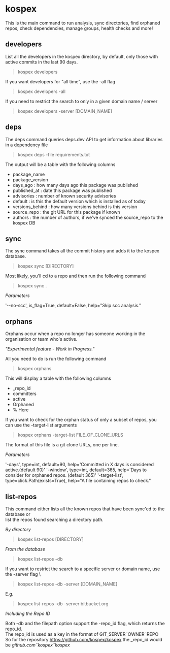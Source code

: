 # kospex

This is the main command to run analysis, sync directories, find orphaned repos, check dependencies, manage groups, health checks and more!

## developers

List all the developers in the kospex directory, by default, only those with active commits in the last 90 days.

> kospex developers

If you want developers for "all time", use the -all flag

> kospex developers -all

If you need to restrict the search to only in a given domain name / server

> kospex developers -server [DOMAIN_NAME]

## deps

The deps command queries deps.dev API to get information about libraries in a dependency file

> kospex deps -file requirements.txt

The output will be a table with the following columns
- package_name
- package_version
- days_ago : how many days ago this package was published
- published_at : date this package was published
- advisories : number of known security advisories
- default : is this the default version which is installed as of today
- versions_behind : how many versions behind is this version
- source_repo : the git URL for this package if known
- authors : the number of authors, if we've synced the source_repo to the kospex DB

## sync

The sync command takes all the commit history and adds it to the kospex database.

> kospex sync [DIRECTORY]

Most likely, you'll cd to a repo and then run the following command

> kospex sync .


*Parameters*

'--no-scc', is_flag=True, default=False, help="Skip scc analysis."

## orphans

Orphans occur when a repo no longer has someone working in the organisation or team who's active.

*"Experimental feature - Work in Progress."*

All you need to do is run the following command

> kospex orphans

This will display a table with the following columns
 - _repo_id
 - committers
 - active
 - Orphaned
 - % Here

If you want to check for the orphan status of only a subset of repos, you can use the -target-list arguments

> kospex orphans -target-list FILE_OF_CLONE_URLS

The format of this file is a git clone URLs, one per line.

*Parameters*

'-days', type=int, default=90, help='Committed in X days is considered active.(default 90)'
'-window', type=int, default=365, help='Days to consider for orphaned repos. (default 365)'
'-target-list', type=click.Path(exists=True), help="A file containing repos to check."


## list-repos

This command either lists all the known repos that have been sync'ed to the database or \
list the repos found searching a directory path.

*By directory*

> kospex list-repos [DIRECTORY]

*From the database*

> kospex list-repos -db

If you want to restrict the search to a specific server or domain name, use the -server flag \

> kospex list-repos -db -server [DOMAIN_NAME]

E.g.

> kospex list-repos -db -server bitbucket.org

*Including the Repo ID*

Both -db and the filepath option support the -repo_id flag, which returns the repo_id. \
The repo_id is used as a key in the format of GIT_SERVER&tilde;OWNER&tilde;REPO \
So for the repository https://github.com/kospex/kospex the _repo_id would be _github.com&tilde;kospex&tilde;kospex_

